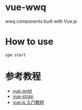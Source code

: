# vue-wwq
wwq components built with Vue.js

# How to use
```
npm start
```
# 参考教程
- [vue-antd](https://github.com/okoala/vue-antd)
- [vue-strap](https://github.com/yuche/vue-strap)
- [vue.js 入门教程](http://segmentfault.com/a/1190000003968020)